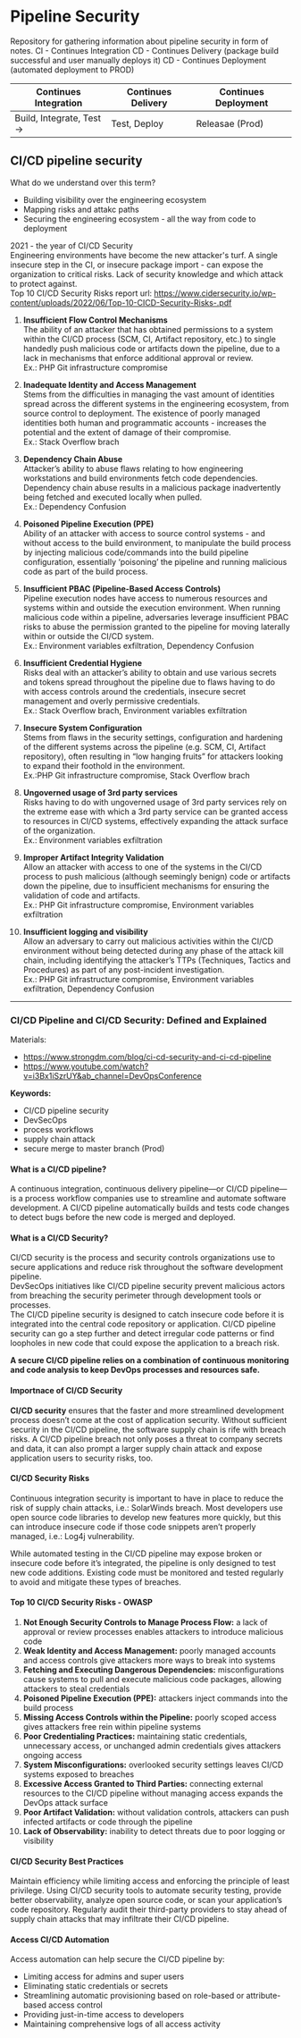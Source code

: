 # Pipeline Security

Repository for gathering information about pipeline security in form of notes.
CI - Continues Integration
CD - Continues Delivery (package build successful and user manually deploys it)
CD - Continues Deployment (automated deployment to PROD)

| Continues Integration    | Continues Delivery | Continues Deployment |
|--------------------------|--------------------|----------------------|
| Build, Integrate, Test → | Test, Deploy       | Releasae (Prod)      |

## CI/CD pipeline security
What do we understand over this term? 
* Building visibility over the engineering ecosystem
* Mapping risks and attakc paths
* Securing the engineering ecosystem - all the way from code to deployment

2021 - the year of CI/CD Security<br/>
Engineering environments have become the new attacker's turf. A single insecure step in the CI, or insecure package import - can expose the organization to critical risks. 
Lack of security knowledge and which attack to protect against. <br/>
Top 10 CI/CD Security Risks report url: https://www.cidersecurity.io/wp-content/uploads/2022/06/Top-10-CICD-Security-Risks-.pdf <br/>

1. **Insufficient Flow Control Mechanisms**<br/>
The ability of an attacker that has obtained permissions to a system within the CI/CD process (SCM, CI, Artifact repository, etc.) to single handedly push malicious code or artifacts down the pipeline, due to a lack in mechanisms that enforce additional approval or review.<br/>
Ex.: PHP Git infrastructure compromise


2. **Inadequate Identity and Access Management**<br/>
Stems from the difficulties in managing
the vast amount of identities spread across the different systems in the engineering
ecosystem, from source control to deployment. The existence of poorly managed identities both human and programmatic accounts - increases the potential and the extent of
damage of their compromise.<br/>
Ex.: Stack Overflow brach

3. **Dependency Chain Abuse**<br/>
Attacker’s ability to abuse flaws relating to how
engineering workstations and build environments fetch code dependencies. Dependency
chain abuse results in a malicious package inadvertently being fetched and executed locally
when pulled.<br/>
Ex.: Dependency Confusion

4. **Poisoned Pipeline Execution (PPE)**<br/>
Ability of an attacker with access to
source control systems - and without access to the build environment, to manipulate the
build process by injecting malicious code/commands into the build pipeline configuration,
essentially ‘poisoning’ the pipeline and running malicious code as part of the build process.<br/>

5. **Insufficient PBAC (Pipeline-Based Access Controls)**<br/>
Pipeline execution nodes have access to numerous resources and systems within and
outside the execution environment. When running malicious code within a pipeline,
adversaries leverage insufficient PBAC risks to abuse the
permission granted to the pipeline for moving laterally within or outside the CI/CD system.<br/>
Ex.: Environment variables exfiltration, Dependency Confusion

6. **Insufficient Credential Hygiene**<br/>
Risks deal with an attacker’s ability to obtain and use various
secrets and tokens spread throughout the pipeline due to flaws having to do with access
controls around the credentials, insecure secret management and overly permissive credentials.<br/>
Ex.: Stack Overflow brach, Environment variables exfiltration

7. **Insecure System Configuration**<br/>
Stems from flaws in the security settings, configuration
and hardening of the different systems across the pipeline (e.g. SCM, CI, Artifact repository),
often resulting in “low hanging fruits” for attackers looking to expand their foothold in the
environment.<br/>
Ex.:PHP Git infrastructure compromise, Stack Overflow brach

8. **Ungoverned usage of 3rd party services**<br/>
Risks
having to do with ungoverned usage of 3rd party services rely on the extreme ease with
which a 3rd party service can be granted access to resources in CI/CD systems, effectively
expanding the attack surface of the organization.<br/>
Ex.: Environment variables exfiltration

9.  **Improper Artifact Integrity Validation**<br/>
Allow an attacker with access to one of the
systems in the CI/CD process to push malicious (although seemingly benign) code or
artifacts down the pipeline, due to insufficient mechanisms for ensuring the validation of
code and artifacts.<br/>
Ex.: PHP Git infrastructure compromise, Environment variables exfiltration

10.  **Insufficient logging and visibility** <br/>
Allow an adversary to carry out malicious activities
within the CI/CD environment without being detected during any phase of the attack kill
chain, including identifying the attacker’s TTPs (Techniques, Tactics and Procedures) as part
of any post-incident investigation.<br/>
Ex.: PHP Git infrastructure compromise, Environment variables exfiltration, Dependency Confusion

----
### CI/CD Pipeline and CI/CD Security: Defined and Explained

Materials:

* <https://www.strongdm.com/blog/ci-cd-security-and-ci-cd-pipeline>
* https://www.youtube.com/watch?v=i3Bx1iSzrUY&ab_channel=DevOpsConference

**Keywords:**

* CI/CD pipeline security
* DevSecOps
* process workflows
* supply chain attack
* secure merge to master branch (Prod)

#### What is a CI/CD pipeline?

A continuous integration, continuous delivery pipeline—or CI/CD pipeline—is a process workflow companies use to streamline and automate software development. A CI/CD pipeline automatically builds and tests code changes to detect bugs before the new code is merged and deployed.

#### What is a CI/CD Security?

CI/CD security is the process and security controls organizations use to secure applications and reduce risk throughout the software development pipeline.<br/>
DevSecOps initiatives like CI/CD pipeline security prevent malicious actors from breaching the security perimeter through development tools or processes.<br/>
The CI/CD pipeline security is designed to catch insecure code before it is integrated into the central code repository or application. CI/CD pipeline security can go a step further and detect irregular code patterns or find loopholes in new code that could expose the application to a breach risk.<br/>

**A secure CI/CD pipeline relies on a combination of continuous monitoring and code analysis to keep DevOps processes and resources safe.**

#### Importnace of CI/CD Security

**CI/CD security** ensures that the faster and more streamlined development process doesn’t come at the cost of application security. Without sufficient security in the CI/CD pipeline, the software supply chain is rife with breach risks. A CI/CD pipeline breach not only poses a threat to company secrets and data, it can also prompt a larger supply chain attack and expose application users to security risks, too.

#### CI/CD Security Risks

Continuous integration security is important to have in place to reduce the risk of supply chain attacks, i.e.: SolarWinds breach.
Most developers use open source code libraries to develop new features more quickly, but this can introduce insecure code if those code snippets aren’t properly managed, i.e.: Log4j vulnerability.

While automated testing in the CI/CD pipeline may expose broken or insecure code before it’s integrated, the pipeline is only designed to test new code additions. Existing code must be monitored and tested regularly to avoid and mitigate these types of breaches.

#### Top 10 CI/CD Security Risks - OWASP

1. **Not Enough Security Controls to Manage Process Flow:** a lack of approval or review processes enables attackers to introduce malicious code
2. **Weak Identity and Access Management:** poorly managed accounts and access controls give attackers more ways to break into systems
3. **Fetching and Executing Dangerous Dependencies:** misconfigurations cause systems to pull and execute malicious code packages, allowing attackers to steal credentials
4. **Poisoned Pipeline Execution (PPE):** attackers inject commands into the build process
5. **Missing Access Controls within the Pipeline:** poorly scoped access gives attackers free rein within pipeline systems
6. **Poor Credentialing Practices:** maintaining static credentials, unnecessary access, or unchanged admin credentials gives attackers ongoing access
7. **System Misconfigurations:** overlooked security settings leaves CI/CD systems exposed to breaches
8. **Excessive Access Granted to Third Parties:** connecting external resources to the CI/CD pipeline without managing access expands the DevOps attack surface
9. **Poor Artifact Validation:** without validation controls, attackers can push infected artifacts or code through the pipeline
10. **Lack of Observability:** inability to detect threats due to poor logging or visibility

#### CI/CD Security Best Practices

Maintain efficiency while limiting access and enforcing the principle of least privilege. Using CI/CD security tools to automate security testing, provide better observability, analyze open source code, or scan your application’s code repository.
Regularly audit their third-party providers to stay ahead of supply chain attacks that may infiltrate their CI/CD pipeline.

#### Access CI/CD Automation

Access automation can help secure the CI/CD pipeline by:

* Limiting access for admins and super users
* Eliminating static credentials or secrets
* Streamlining automatic provisioning based on role-based or attribute-based access control
* Providing just-in-time access to developers
* Maintaining comprehensive logs of all access activity
